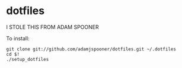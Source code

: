 dotfiles
===

I STOLE THIS FROM ADAM SPOONER


To install:

    git clone git://github.com/adamjspooner/dotfiles.git ~/.dotfiles
    cd $!
    ./setup_dotfiles
